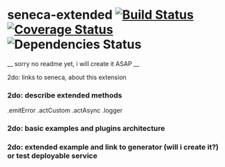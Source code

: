 # seneca-extended [![Build Status](https://travis-ci.org/afoninsky/seneca-extended.svg?branch=master)](https://travis-ci.org/afoninsky/seneca-extended)  [![Coverage Status](https://coveralls.io/repos/github/afoninsky/seneca-extended/badge.svg?branch=master)](https://coveralls.io/github/afoninsky/seneca-extended?branch=master) ![Dependencies Status](https://david-dm.org/afoninsky/seneca-extended.svg)

__ sorry no readme yet, i will create it ASAP __

2do: links to seneca, about this extension

###  2do: describe extended methods
.emitError
.actCustom
.actAsync
.logger

### 2do: basic examples and plugins architecture

### 2do: extended example and link to generator (will i create it?) or test deployable service
